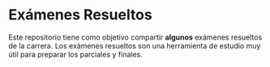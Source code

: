 # Exámenes Resueltos

Este repositorio tiene como objetivo compartir **algunos** exámenes resueltos de la carrera. Los exámenes resueltos son una herramienta de estudio muy útil para preparar los parciales y finales.
